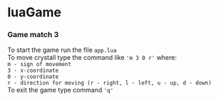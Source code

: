 # luaGame
### Game match 3<br />
To start the game run the file `app.lua`<br />
To move crystall type the command like `'m 3 0 r'` where:<br />
`m - sign of movement`<br />
`3 - x-coordinate`<br />
`0 - y-coordinate`<br />
`r - direction for moving (r - right, l - left, u - up, d - down)`<br />
To exit the game type command `'q'`
